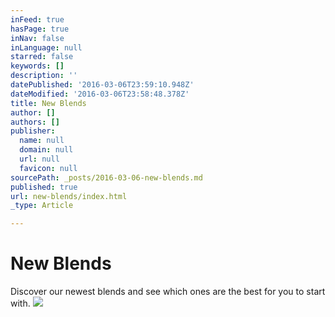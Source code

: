 ```yaml
---
inFeed: true
hasPage: true
inNav: false
inLanguage: null
starred: false
keywords: []
description: ''
datePublished: '2016-03-06T23:59:10.948Z'
dateModified: '2016-03-06T23:58:48.378Z'
title: New Blends
author: []
authors: []
publisher:
  name: null
  domain: null
  url: null
  favicon: null
sourcePath: _posts/2016-03-06-new-blends.md
published: true
url: new-blends/index.html
_type: Article

---
```

# New Blends

Discover our newest blends and see which ones are the best for you to start with. ![](https://the-grid-user-content.s3-us-west-2.amazonaws.com/ade93381-b0a0-40dd-87c6-bea979b89cfe.png)